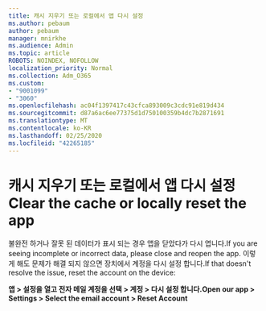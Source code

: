 ```yaml
---
title: 캐시 지우기 또는 로컬에서 앱 다시 설정
ms.author: pebaum
author: pebaum
manager: mnirkhe
ms.audience: Admin
ms.topic: article
ROBOTS: NOINDEX, NOFOLLOW
localization_priority: Normal
ms.collection: Adm_O365
ms.custom:
- "9001099"
- "3060"
ms.openlocfilehash: ac04f1397417c43cfca893009c3cdc91e819d434
ms.sourcegitcommit: d87a6ac6ee77375d1d750100359b4dc7b2871691
ms.translationtype: MT
ms.contentlocale: ko-KR
ms.lasthandoff: 02/25/2020
ms.locfileid: "42265185"
---
```

# <a name="clear-the-cache-or-locally-reset-the-app"></a><span data-ttu-id="104c1-102">캐시 지우기 또는 로컬에서 앱 다시 설정</span><span class="sxs-lookup"><span data-stu-id="104c1-102">Clear the cache or locally reset the app</span></span>

<span data-ttu-id="104c1-103">불완전 하거나 잘못 된 데이터가 표시 되는 경우 앱을 닫았다가 다시 엽니다.</span><span class="sxs-lookup"><span data-stu-id="104c1-103">If you are seeing incomplete or incorrect data, please close and reopen the app.</span></span>  <span data-ttu-id="104c1-104">이렇게 해도 문제가 해결 되지 않으면 장치에서 계정을 다시 설정 합니다.</span><span class="sxs-lookup"><span data-stu-id="104c1-104">If that doesn't resolve the issue, reset the account on the device:</span></span> 

<span data-ttu-id="104c1-105">**앱 > 설정을 열고 전자 메일 계정을 선택 > 계정 > 다시 설정 합니다.**</span><span class="sxs-lookup"><span data-stu-id="104c1-105">**Open our app > Settings > Select the email account > Reset Account**</span></span>